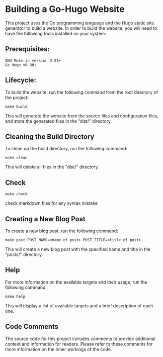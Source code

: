 # Building a Go-Hugo Website

This project uses the Go programming language and the Hugo static site generator to build a website. In order to build the website, you will need to have the following tools installed on your system:

## Prerequisites:
    GNU Make in version 3.81+
    Go Hugo v0.80+


## Lifecycle:


To build the website, run the following command from the root directory of the project:

    make build

This will generate the website from the source files and configuration files, and store the generated files in the "dist/" directory.

## Cleaning the Build Directory

To clean up the build directory, run the following command:

    make clean

This will delete all files in the "dist/" directory.

## Check

    make check

check markdown files for any syntax mistake

## Creating a New Blog Post
To create a new blog post, run the following command:

    make post POST_NAME=<name of post> POST_TITLE=<title of post>

This will create a new blog post with the specified name and title in the "posts/" directory.

## Help
For more information on the available targets and their usage, run the following command:

    make help

This will display a list of available targets and a brief description of each one.

## Code Comments

The source code for this project includes comments to provide additional context and information for readers. Please refer to these comments for more information on the inner workings of the code.
